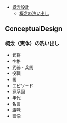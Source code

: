 <!-- TOC -->

- [概念設計](#Conceptualdesign)
    - [概念の洗い出し](#概念（実体）の洗い出し)

<!-- /TOC -->

## ConceptualDesign

### 概念（実体）の洗い出し
- 武将
- 性格
- 武器・兵馬
- 役職
- 国
- エピソード
- 家系図
- 年代
- 名言
- 趣味
- 画像
